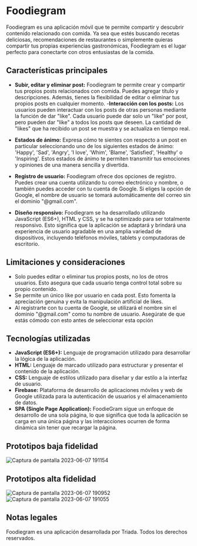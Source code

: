 # Foodiegram

Foodiegram es una aplicación móvil que te permite compartir y descubrir contenido relacionado con comida. Ya sea que estés buscando recetas deliciosas, recomendaciones de restaurantes o simplemente quieras compartir tus propias experiencias gastronómicas, Foodiegram es el lugar perfecto para conectarte con otros entusiastas de la comida.

## Características principales

- **Subir, editar y eliminar post:** Foodiegram te permite crear y compartir tus propios posts relacionados con comida. Puedes agregar título y descripciones. Además, tienes la flexibilidad de editar o eliminar tus propios posts en cualquier momento.
-**Interacción con los posts:** Los usuarios pueden interactuar con los posts de otras personas mediante la función de dar "like". Cada usuario puede dar solo un "like" por post, pero pueden dar "like" a todos los posts que deseen. La cantidad de "likes" que ha recibido un post se muestra y se actualiza en tiempo real.

- **Estados de ánimo:** Expresa cómo te sientes con respecto a un post en particular seleccionando uno de los siguientes estados de ánimo: 'Happy', 'Sad', 'Angry', 'I love', 'Whim', 'Blame', 'Satisfied', 'Healthy' o 'Inspiring'. Estos estados de ánimo te permiten transmitir tus emociones y opiniones de una manera sencilla y divertida.

- **Registro de usuario:** Foodiegram ofrece dos opciones de registro. Puedes crear una cuenta utilizando tu correo electrónico y nombre, o también puedes acceder con tu cuenta de Google. Si eliges la opción de Google, el nombre de usuario se tomará automáticamente del correo sin el dominio "@gmail.com".

- **Diseño responsivo:** Foodiegram se ha desarrollado utilizando JavaScript (ES6+), HTML y CSS, y se ha optimizado para ser totalmente responsivo. Esto significa que la aplicación se adaptará y brindará una experiencia de usuario agradable en una amplia variedad de dispositivos, incluyendo teléfonos móviles, tablets y computadoras de escritorio.


## Limitaciones y consideraciones

- Solo puedes editar o eliminar tus propios posts, no los de otros usuarios. Esto asegura que cada usuario tenga control total sobre su propio contenido.
- Se permite un único like por usuario en cada post. Esto fomenta la apreciación genuina y evita la manipulación artificial de likes.
- Al registrarte con tu cuenta de Google, se utilizará el nombre sin el dominio "@gmail.com" como tu nombre de usuario. Asegúrate de que estás cómodo con esto antes de seleccionar esta opción

## Tecnologías utilizadas

- **JavaScript (ES6+):** Lenguaje de programación utilizado para desarrollar la lógica de la aplicación.
- **HTML:** Lenguaje de marcado utilizado para estructurar y presentar el contenido de la aplicación.
- **CSS:** Lenguaje de estilos utilizado para diseñar y dar estilo a la interfaz de usuario.
- **Firebase:** Plataforma de desarrollo de aplicaciones móviles y web de Google utilizada para la autenticación de usuarios y el almacenamiento de datos.
- **SPA (Single Page Application):** FoodieGram sigue un enfoque de desarrollo de una sola página, lo que significa que toda la aplicación se carga en una única página y las interacciones ocurren de forma dinámica sin tener que recargar la página.

## Prototipos baja fidelidad

![Captura de pantalla 2023-06-07 191154](https://github.com/Noemipurr/DEV006-social-network/assets/82232134/e89913d2-1639-4996-90d4-963d5975b538)

## Prototipos alta fidelidad

![Captura de pantalla 2023-06-07 190952](https://github.com/Noemipurr/DEV006-social-network/assets/82232134/b9274aed-f33f-4403-a77e-36aae1c40c7f)
![Captura de pantalla 2023-06-07 191055](https://github.com/Noemipurr/DEV006-social-network/assets/82232134/c3f6adac-8fa3-4a0f-aea6-f4af3645b8b5)

## Notas legales

Foodiegram es una aplicación desarrollada por Triada. Todos los derechos reservados.


